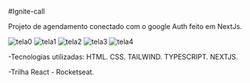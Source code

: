 #Ignite-call

Projeto de agendamento conectado com o google Auth feito em NextJs.

![tela0](https://github.com/user-attachments/assets/3030bea5-7fb5-4fb3-9b38-1aaf214ac72b)
![tela1](https://github.com/user-attachments/assets/30cd1154-8c23-40e9-8eaa-c3bfd4e9616b)
![tela2](https://github.com/user-attachments/assets/b7182525-d252-4d4b-aba9-00b6e39766b2)
![tela3](https://github.com/user-attachments/assets/c51e011e-0952-4402-8552-54cd75254af6)
![tela4](https://github.com/user-attachments/assets/8d503fa5-6bf4-42ac-a1a3-b5e76c916fbb)

-Tecnologias utilizadas: HTML. CSS. TAILWIND. TYPESCRIPT. NEXTJS.

-Trilha React - Rocketseat.
